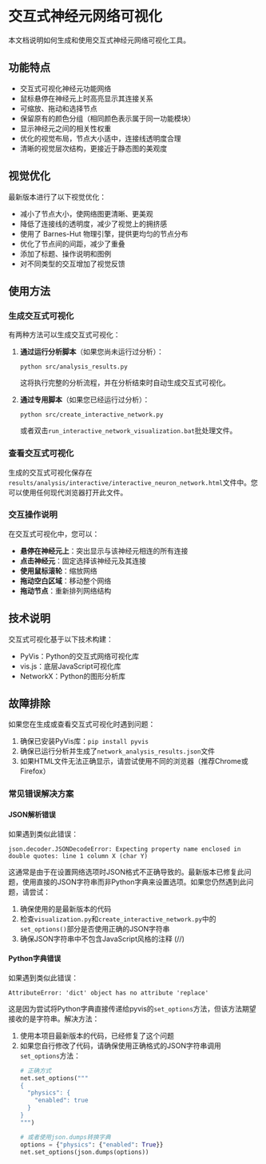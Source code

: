 # 交互式神经元网络可视化

本文档说明如何生成和使用交互式神经元网络可视化工具。

## 功能特点

- 交互式可视化神经元功能网络
- 鼠标悬停在神经元上时高亮显示其连接关系
- 可缩放、拖动和选择节点
- 保留原有的颜色分组（相同颜色表示属于同一功能模块）
- 显示神经元之间的相关性权重
- 优化的视觉布局，节点大小适中，连接线透明度合理
- 清晰的视觉层次结构，更接近于静态图的美观度

## 视觉优化

最新版本进行了以下视觉优化：

- 减小了节点大小，使网络图更清晰、更美观
- 降低了连接线的透明度，减少了视觉上的拥挤感
- 使用了 Barnes-Hut 物理引擎，提供更均匀的节点分布
- 优化了节点间的间距，减少了重叠
- 添加了标题、操作说明和图例
- 对不同类型的交互增加了视觉反馈

## 使用方法

### 生成交互式可视化

有两种方法可以生成交互式可视化：

1. **通过运行分析脚本**（如果您尚未运行过分析）：
   ```
   python src/analysis_results.py
   ```
   这将执行完整的分析流程，并在分析结束时自动生成交互式可视化。

2. **通过专用脚本**（如果您已经运行过分析）：
   ```
   python src/create_interactive_network.py
   ```
   或者双击`run_interactive_network_visualization.bat`批处理文件。

### 查看交互式可视化

生成的交互式可视化保存在`results/analysis/interactive/interactive_neuron_network.html`文件中。您可以使用任何现代浏览器打开此文件。

### 交互操作说明

在交互式可视化中，您可以：

- **悬停在神经元上**：突出显示与该神经元相连的所有连接
- **点击神经元**：固定选择该神经元及其连接
- **使用鼠标滚轮**：缩放网络
- **拖动空白区域**：移动整个网络
- **拖动节点**：重新排列网络结构

## 技术说明

交互式可视化基于以下技术构建：
- PyVis：Python的交互式网络可视化库
- vis.js：底层JavaScript可视化库
- NetworkX：Python的图形分析库

## 故障排除

如果您在生成或查看交互式可视化时遇到问题：

1. 确保已安装PyVis库：`pip install pyvis`
2. 确保已运行分析并生成了`network_analysis_results.json`文件
3. 如果HTML文件无法正确显示，请尝试使用不同的浏览器（推荐Chrome或Firefox）

### 常见错误解决方案

#### JSON解析错误

如果遇到类似此错误：
```
json.decoder.JSONDecodeError: Expecting property name enclosed in double quotes: line 1 column X (char Y)
```

这通常是由于在设置网络选项时JSON格式不正确导致的。最新版本已修复此问题，使用直接的JSON字符串而非Python字典来设置选项。如果您仍然遇到此问题，请尝试：

1. 确保使用的是最新版本的代码
2. 检查`visualization.py`和`create_interactive_network.py`中的`set_options()`部分是否使用正确的JSON字符串
3. 确保JSON字符串中不包含JavaScript风格的注释 (//)

#### Python字典错误

如果遇到类似此错误：
```
AttributeError: 'dict' object has no attribute 'replace'
```

这是因为尝试将Python字典直接传递给pyvis的`set_options`方法，但该方法期望接收的是字符串。解决方法：

1. 使用本项目最新版本的代码，已经修复了这个问题
2. 如果您自行修改了代码，请确保使用正确格式的JSON字符串调用`set_options`方法：
   ```python
   # 正确方式
   net.set_options("""
   {
     "physics": {
       "enabled": true
     }
   }
   """)
   
   # 或者使用json.dumps转换字典
   options = {"physics": {"enabled": True}}
   net.set_options(json.dumps(options))
   ``` 